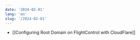 ```yaml
---
date: '2024-02-01'
lang: 'en'
slug: '/2024-02-01'
---
```


- [[Configuring Root Domain on FlightControl with CloudFlare]]

